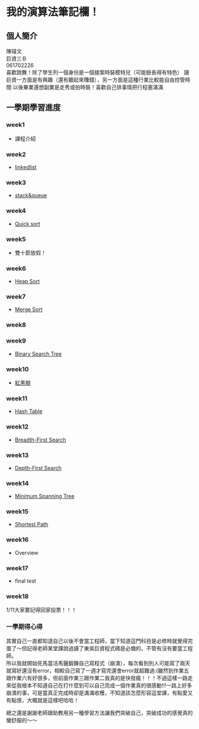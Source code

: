 # 我的演算法筆記欄！  
## 個人簡介  
陳璿文  
巨資三Ｂ  
061702226  
喜歡跳舞！除了學生列一個身份是一個接案時裝模特兒（可能臉長得有特色） 
讀巨資一方面是有興趣（還有聽起來賺錢），另一方面是這種行業比較能自由控管時間 
以後畢業還想副業是走秀或拍時裝！喜歡自己排事情把行程塞滿滿 

## 一學期學習進度 
### week1  
* 課程介紹  
### week2 
* [linkedlist](https://github.com/hsuanwen0114/sharon8811437/blob/master/%E5%AD%B8%E6%9C%9F%E7%AD%86%E8%A8%98/week2.md)
### week3 
* [stack&queue](https://github.com/hsuanwen0114/sharon8811437/blob/master/%E5%AD%B8%E6%9C%9F%E7%AD%86%E8%A8%98/week3.md)
### week4 
* [Quick sort](https://github.com/hsuanwen0114/sharon8811437/blob/master/%E5%AD%B8%E6%9C%9F%E7%AD%86%E8%A8%98/week4.md)
### week5
* 雙十節放假！
### week6
* [Heap Sort](https://github.com/hsuanwen0114/sharon8811437/blob/master/%E5%AD%B8%E6%9C%9F%E7%AD%86%E8%A8%98/week6.md)
### week7  
* [Merge Sort](https://github.com/hsuanwen0114/sharon8811437/blob/master/%E5%AD%B8%E6%9C%9F%E7%AD%86%E8%A8%98/week7.md)
### week8
### week9  
* [Binary Search Tree](https://github.com/hsuanwen0114/sharon8811437/blob/master/%E5%AD%B8%E6%9C%9F%E7%AD%86%E8%A8%98/week9.md)
### week10  
* [紅黑樹](https://github.com/hsuanwen0114/sharon8811437/blob/master/%E5%AD%B8%E6%9C%9F%E7%AD%86%E8%A8%98/week10.md)
### week11
* [Hash Table](https://github.com/hsuanwen0114/sharon8811437/blob/master/%E5%AD%B8%E6%9C%9F%E7%AD%86%E8%A8%98/week10.md)
### week12 
* [Breadth-First Search](https://github.com/hsuanwen0114/sharon8811437/blob/master/%E5%AD%B8%E6%9C%9F%E7%AD%86%E8%A8%98/week12.md)
### week13
* [Depth-First Search](https://github.com/hsuanwen0114/sharon8811437/blob/master/%E5%AD%B8%E6%9C%9F%E7%AD%86%E8%A8%98/week13.md)
### week14
* [Minimum Spanning Tree](https://github.com/hsuanwen0114/sharon8811437/blob/master/%E5%AD%B8%E6%9C%9F%E7%AD%86%E8%A8%98/week14.md)  
### week15 
* [Shortest Path](https://github.com/hsuanwen0114/sharon8811437/blob/master/%E5%AD%B8%E6%9C%9F%E7%AD%86%E8%A8%98/week15.md)  
### week16  
* Overview
### week17  
* final test
### week18  
1/11大家要記得回家投票！！！  
### 一學期得心得
其實自己一直都知道自己以後不會當工程師，當下知道這門科目是必修時就覺得完蛋了～但記得老師某堂課說過讀了東吳巨資程式碼是必備的，不管有沒有要當工程師。  
所以我就開始死馬當活馬醫鍛鍊自己寫程式（崩潰），每次看到別人可能寫了兩天就寫好還沒有error，相較自己寫了一週才寫完還會error就超難過:(雖然到作業五跟作業六有好很多，但前面作業三跟作業二我真的是快發瘋！！！不過這樣一路走來從我根本不知道自己在打什麼到可以自己完成一個作業真的很感動!!!一路上好多崩潰的事，可是當真正完成時卻是滿滿收穫，不知道該怎麼形容這堂課，有點愛又有點恨，大概就是這樣吧哈哈！  

總之還是謝謝老師跟助教用另一種學習方法讓我們突破自己，突破成功的感覺真的蠻舒服的～～
